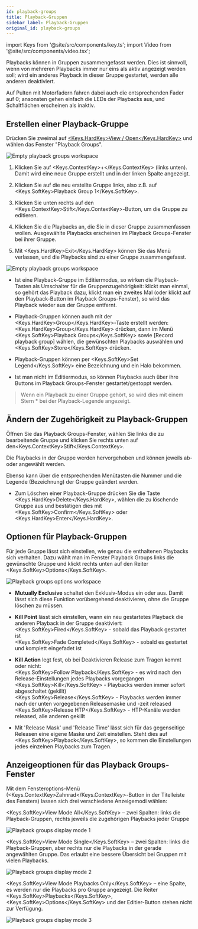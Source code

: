```yaml
---
id: playback-groups
title: Playback-Gruppen
sidebar_label: Playback-Gruppen
original_id: playback-groups
---
```


import Keys from '@site/src/components/key.ts';
import Video from '@site/src/components/video.tsx';

Playbacks können in Gruppen zusammengefasst werden. Dies ist sinnvoll,
wenn von mehreren Playbacks immer nur eins als aktiv angezeigt werden
soll; wird ein anderes Playback in dieser Gruppe gestartet, werden alle
anderen deaktiviert.

Auf Pulten mit Motorfadern fahren dabei auch die entsprechenden Fader
auf 0; ansonsten gehen einfach die LEDs der Playbacks aus, und
Schaltflächen erscheinen als inaktiv.

Erstellen einer Playback-Gruppe
-------------------------------

Drücken Sie zweimal auf [<Keys.HardKey>View / Open</Keys.HardKey>](../titan-basics/workspace-windows.md#auswahl-und-positionierung-der-arbeitsfenster) 
und wählen das Fenster "Playback Groups".

![Empty playback groups workspace](/docs/images/Empty-playback-groups-workspace.png)

1.	Klicken Sie auf <Keys.ContextKey>+</Keys.ContextKey> (links unten). Damit wird eine neue Gruppe
erstellt und in der linken Spalte angezeigt.

2.	Klicken Sie auf die neu erstellte Gruppe links, also z.B. auf
<Keys.SoftKey>Playback Group 1</Keys.SoftKey>.

3.	Klicken Sie unten rechts auf den <Keys.ContextKey>Stift</Keys.ContextKey>-Button, um die Gruppe zu
    editieren.

4.	Klicken Sie die Playbacks an, die Sie in dieser Gruppe
    zusammenfassen wollen. Ausgewählte Playbacks erscheinen im Playback
    Groups-Fenster bei ihrer Gruppe.

5.	Mit <Keys.HardKey>Exit</Keys.HardKey> können Sie das Menü verlassen, und die Playbacks
    sind zu einer Gruppe zusammengefasst.


![Empty playback groups workspace](/docs/images/Empty-playback-groups-workspace-2.png)

-   Ist eine Playback-Gruppe im Editiermodus, so wirken die
    Playback-Tasten als Umschalter für die Gruppenzugehörigkeit:
    klickt man einmal, so gehört das Playback dazu, klickt man ein
    zweites Mal (oder klickt auf den Playback-Button im Playback
    Groups-Fenster), so wird das Playback wieder aus der Gruppe
    entfernt.

-   Playback-Gruppen können auch mit der <Keys.HardKey>Group</Keys.HardKey>-Taste erstellt werden:
    <Keys.HardKey>Group</Keys.HardKey> drücken, dann im Menü <Keys.SoftKey>Playback Groups</Keys.SoftKey> sowie \[Record
    playback group\] wählen, die gewünschten Playbacks auswählen und
    <Keys.SoftKey>Store</Keys.SoftKey> drücken.

-   Playback-Gruppen können per <Keys.SoftKey>Set Legend</Keys.SoftKey> eine Bezeichnung und ein
    Halo bekommen.

-   Ist man nicht im Editiermodus, so können Playbacks auch über ihre
    Buttons im Playback Groups-Fenster gestartet/gestoppt werden.

> Wenn ein Playback zu einer Gruppe gehört, so wird dies mit einem Stern \* bei der Playback-Legende angezeigt.

Ändern der Zugehörigkeit zu Playback-Gruppen
--------------------------------------------

Öffnen Sie das Playback Groups-Fenster, wählen Sie links die zu
bearbeitende Gruppe und klicken Sie rechts unten auf den<Keys.ContextKey>Stift</Keys.ContextKey>.

Die Playbacks in der Gruppe werden hervorgehoben und können jeweils ab-
oder angewählt werden.

Ebenso kann über die entsprechenden Menütasten die Nummer und die
Legende (Bezeichnung) der Gruppe geändert werden.

-   Zum Löschen einer Playback-Gruppe drücken Sie die Taste <Keys.HardKey>Delete</Keys.HardKey>,
    wählen die zu löschende Gruppe aus und bestätigen dies mit
    <Keys.SoftKey>Confirm</Keys.SoftKey> oder <Keys.HardKey>Enter</Keys.HardKey>.

Optionen für Playback-Gruppen
-----------------------------

Für jede Gruppe lässt sich einstellen, wie genau die enthaltenen
Playbacks sich verhalten. Dazu wählt man im Fenster Playback Groups
links die gewünschte Gruppe und klickt rechts unten auf den Reiter
<Keys.SoftKey>Options</Keys.SoftKey>.

![Playback groups options workspace](/docs/images/Playback-groups-options-workspace.png)

-   <strong>Mutually Exclusive</strong> schaltet den Exklusiv-Modus ein oder aus. Damit
    lässt sich diese Funktion vorübergehend deaktivieren, ohne die
    Gruppe löschen zu müssen.
-   <strong>Kill Point</strong> lässt sich einstellen, wann ein neu gestartetes
    Playback die anderen Playback in der Gruppe deaktiviert:\
    <Keys.SoftKey>Fired</Keys.SoftKey> - sobald das Playback gestartet ist\
    <Keys.SoftKey>Fade Completed</Keys.SoftKey> - sobald es gestartet und komplett eingefadet ist

-   <strong>Kill Action</strong> legt fest, ob bei Deaktivieren Release zum Tragen
    kommt oder nicht:\
    <Keys.SoftKey>Follow Playback</Keys.SoftKey> - es wird nach den Release-Einstellungen
    jedes Playbacks vorgegangen\
    <Keys.SoftKey>Kill</Keys.SoftKey> - Playbacks werden immer sofort abgeschaltet (gekillt)\
    <Keys.SoftKey>Release</Keys.SoftKey> - Playbacks werden immer nach der unten vorgegebenen
    Releasemaske und -zeit released\
    <Keys.SoftKey>Release HTP</Keys.SoftKey> - HTP-Kanäle werden released, alle anderen gekillt
  
-   Mit 'Release Mask' und 'Release Time' lässt sich für das
    gegenseitige Releasen eine eigene Maske und Zeit einstellen. Steht
    dies auf <Keys.SoftKey>Playback</Keys.SoftKey>, so kommen die Einstellungen jedes einzelnen
    Playbacks zum Tragen.

Anzeigeoptionen für das Playback Groups-Fenster
-----------------------------------------------

Mit dem Fensteroptions-Menü (<Keys.ContextKey>Zahnrad</Keys.ContextKey>-Button in der Titelleiste des
Fensters) lassen sich drei verschiedene Anzeigemodi wählen:

<Keys.SoftKey>View Mode All</Keys.SoftKey> – zwei Spalten: links die Playback-Gruppen, rechts
jeweils die zugehörigen Playbacks jeder Gruppe

![Playback groups display mode 1](/docs/images/Playback-groups-display-mode-1.png)
 
<Keys.SoftKey>View Mode Single</Keys.SoftKey> – zwei Spalten: links die Playback-Gruppen, aber
rechts nur die Playbacks in der gerade angewählten Gruppe. Das erlaubt
eine bessere Übersicht bei Gruppen mit vielen Playbacks.

![Playback groups display mode 2](/docs/images/Playback-groups-display-mode-2.png)
 
<Keys.SoftKey>View Mode Playbacks Only</Keys.SoftKey> – eine Spalte, es werden nur die Playbacks
pro Gruppe angezeigt. Die Reiter <Keys.SoftKey>Playbacks</Keys.SoftKey>, <Keys.SoftKey>Options</Keys.SoftKey> und der
Editier-Button stehen nicht zur Verfügung.

![Playback groups display mode 3](/docs/images/Playback-groups-display-mode-3.png)

